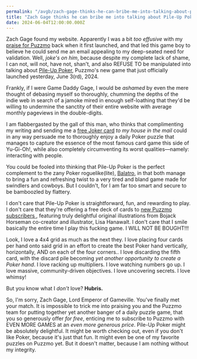 ```yaml
---
permalink: "/avgb/zach-gage-thinks-he-can-bribe-me-into-talking-about-pile-up-poker-the-new-game-on-puzzmo"
title: "Zach Gage thinks he can bribe me into talking about Pile-Up Poker, the new game on Puzzmo"
date: 2024-06-04T12:00:00.000Z
---
```


Zach Gage found my website. Apparently I was a bit *too effusive* with my [praise for Puzzmo](https://gkeenan.co/avgb/you-should-be-excited-for-puzzmo-a-cute-as-fuck-daily-puzzle-smorgasbord-from-zach-gage) back when it first launched, and that led this game boy to believe he could send me an email appealing to my deep-seated need for validation. Well, *joke's on him*, because despite my complete lack of shame, I can not, will not, have not, shan't, and also REFUSE TO be manipulated into talking about [Pile-Up Poker](https://www.puzzmo.com/play/pile-up-poker), Puzzmo's new game that just officially launched yesterday, June 3(rd), 2024.

Frankly, if I were Game Daddy Gage, I would be *ashamed* by even the mere thought of debasing myself so thoroughly, chumming the depths of the indie web in search of a jamoke mired in enough self-loathing that they'd be willing to undermine the sanctity of their entire website with average monthly pageviews in the double-digits. 

I am flabbergasted by the gall of this man, who thinks that complimenting my writing and sending me a [free Joker card](/assets/img/puzzmojoker!.jpeg) *to my house in the mail* could in any way persuade me to thoroughly enjoy a daily Poker puzzle that manages to capture the essence of the most famous card game this side of Yu-Gi-Oh!, while also completely circumventing its worst qualities—namely: interacting with people. 

You could be fooled into thinking that Pile-Up Poker is the perfect complement to the zany Poker roguelike(lite), [Balatro](https://store.steampowered.com/app/2379780/Balatro/), in that both manage to bring a fun and refreshing twist to a very tired and bland game made for swindlers and cowboys. But I couldn't, for I am far too smart and secure to be bamboozled by flattery. 

I don't care that Pile-Up Poker is straightforward, fun, and rewarding to play. I don't care that they're offering a free deck of cards to [new Puzzmo subscribers ](https://www.puzzmo.com/subscribe), featuring truly delightful original illustrations from Bojack Horseman co-creator and illustrator, Lisa Hanawalt. I don't care that I smile basically the entire time I play this fucking game. I WILL NOT BE BOUGHT!!!

Look, I love a 4x4 grid as much as the next they. I love placing four cards per hand onto said grid in an effort to create the best Poker hand vertically, horizontally, AND on each of the four corners.. I love discarding the fifth card, with the discard pile becoming *yet another opportunity to create a Poker hand*. I love racking up multipliers. I love watching numbers go up. I love massive, community-driven objectives. I love uncovering secrets. I love whimsy!

But you know what I *don't* love? **Hubris.**

So, I'm sorry, Zach Gage, Lord Emperor of Gameville. You've finally met your match. It is impossible to trick me into praising you and the Puzzmo team for putting together yet another banger of a daily puzzle game, that you so generously offer *for free*, enticing me to subscribe to Puzzmo with EVEN MORE GAMES at an *even more generous price*. Pile-Up Poker might be absolutely delightful. It might be worth checking out, even if you don't like Poker, because it's just that fun. It might even be one of my favorite puzzles on Puzzmo yet. But it doesn't matter, because I am nothing without my integrity.
